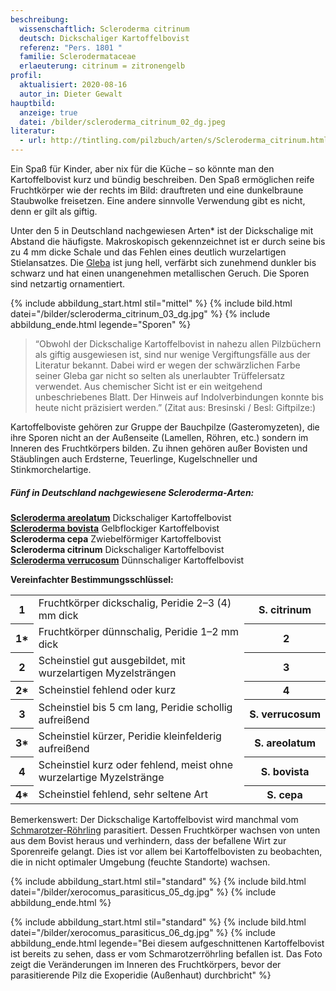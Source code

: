 ```yaml
---
beschreibung:
  wissenschaftlich: Scleroderma citrinum
  deutsch: Dickschaliger Kartoffelbovist
  referenz: "Pers. 1801 "
  familie: Sclerodermataceae
  erlaeuterung: citrinum = zitronengelb
profil:
  aktualisiert: 2020-08-16
  autor_in: Dieter Gewalt
hauptbild:
  anzeige: true
  datei: /bilder/scleroderma_citrinum_02_dg.jpeg
literatur:
  - url: http://tintling.com/pilzbuch/arten/s/Scleroderma_citrinum.html
---
```

Ein Spaß für Kinder, aber nix für die Küche – so könnte man den Kartoffelbovist kurz und bündig beschreiben. Den Spaß ermöglichen reife Fruchtkörper wie der rechts im Bild: drauftreten und eine dunkelbraune Staubwolke freisetzen. Eine andere sinnvolle Verwendung gibt es nicht, denn er gilt als giftig.

Unter den 5 in Deutschland nachgewiesen Arten* ist der Dickschalige mit Abstand die häufigste. Makroskopisch gekennzeichnet ist er durch seine bis zu 4 mm dicke Schale und das Fehlen eines deutlich wurzelartigen Stielansatzes. Die [Gleba](Gleba "Glossar") ist jung hell, verfärbt sich zunehmend dunkler bis schwarz und hat einen unangenehmen metallischen Geruch. Die Sporen sind netzartig ornamentiert.

{% include abbildung_start.html stil="mittel" %}
{% include bild.html datei="/bilder/scleroderma_citrinum_03_dg.jpg" %}
{% include abbildung_ende.html legende="Sporen" %}

> “Obwohl der Dickschalige Kartoffelbovist in nahezu allen Pilzbüchern als giftig ausgewiesen ist, sind nur wenige Vergiftungsfälle aus der Literatur bekannt. Dabei wird er wegen der schwärzlichen Farbe seiner Gleba gar nicht so selten als unerlaubter Trüffelersatz verwendet. Aus chemischer Sicht ist er ein weitgehend unbeschriebenes Blatt. Der Hinweis auf Indolverbindungen konnte bis heute nicht präzisiert werden.” (Zitat aus: Bresinski / Besl: Giftpilze:)

Kartoffelboviste gehören zur Gruppe der Bauchpilze (Gasteromyzeten), die ihre Sporen nicht an der Außenseite (Lamellen, Röhren, etc.) sondern im Inneren des Fruchtkörpers bilden. Zu ihnen gehören außer Bovisten und Stäublingen auch Erdsterne, Teuerlinge, Kugelschneller und Stinkmorchelartige.

##### Fünf in Deutschland nachgewiesene Scleroderma-Arten:

**[Scleroderma areolatum](/pilze/scleroderma-areolatum-gefelderter-kartoffelbovist-leopardenfell-hartbovist)** Dickschaliger Kartoffelbovist\
**[Scleroderma bovista](/pilze/scleroderma-bovista-netzsporiger-kartoffelbovist)** Gelbflockiger Kartoffelbovist\
**Scleroderma cepa** Zwiebelförmiger Kartoffelbovist\
**Scleroderma citrinum** Dickschaliger Kartoffelbovist\
**[Scleroderma verrucosum](/pilze/scleroderma-verrucosum-dünnschaliger-kartoffenbovist)** Dünnschaliger Kartoffelbovist

**Vereinfachter Bestimmungsschlüssel:**

<div class="table-responsive">
<table class="table">
<tr>
  <th>1</th>
  <td>Fruchtkörper dickschalig, Peridie 2–3 (4) mm dick</td>
  <th>S. citrinum</th>
</tr>
<tr>
  <th>1*</th>
  <td>Fruchtkörper dünnschalig, Peridie 1–2 mm dick</td>
  <th><i class="fas fa-arrow-right"></i> 2</th>
</tr>
<tr>
  <th>2</th>
  <td>Scheinstiel gut ausgebildet, mit wurzelartigen Myzelsträngen</td>
  <th><i class="fas fa-arrow-right"></i> 3</th>
</tr>
<tr>
  <th>2*</th>
  <td>Scheinstiel fehlend oder kurz</td>
  <th><i class="fas fa-arrow-right"></i> 4</th>
</tr>
<tr>
  <th>3</th>
  <td>Scheinstiel bis 5 cm lang, Peridie schollig aufreißend</td>
  <th>S. verrucosum</th>
</tr>
<tr>
  <th>3*</th>
  <td>Scheinstiel kürzer, Peridie kleinfelderig aufreißend</td>
  <th>S. areolatum</th>
</tr>
<tr>
  <th>4</th>
  <td>Scheinstiel kurz oder fehlend, meist ohne wurzelartige Myzelstränge</td>
  <th>S. bovista</th>
</tr>
<tr>
  <th>4*</th>
  <td>Scheinstiel fehlend, sehr seltene Art</td>
  <th>S. cepa</th>
</tr>
</table>
</div>

Bemerkenswert: Der Dickschalige Kartoffelbovist wird manchmal vom [Schmarotzer-Röhrling](/pilze/xerocomus-parasiticus-schmarotzer-röhrling) parasitiert. Dessen Fruchtkörper wachsen von unten aus dem Bovist heraus und verhindern, dass der befallene Wirt zur Sporenreife gelangt. Dies ist vor allem bei Kartoffelbovisten zu beobachten, die in nicht optimaler Umgebung (feuchte Standorte) wachsen. 

{% include abbildung_start.html stil="standard" %}
{% include bild.html datei="/bilder/xerocomus_parasiticus_05_dg.jpg" %}
{% include abbildung_ende.html %}

{% include abbildung_start.html stil="standard" %}
{% include bild.html datei="/bilder/xerocomus_parasiticus_06_dg.jpg" %}
{% include abbildung_ende.html legende="Bei diesem aufgeschnittenen Kartoffelbovist ist bereits zu sehen, dass er vom Schmarotzerröhrling  befallen ist. Das Foto zeigt die Veränderungen im Inneren des Fruchtkörpers, bevor der parasitierende Pilz die Exoperidie (Außenhaut) durchbricht" %}